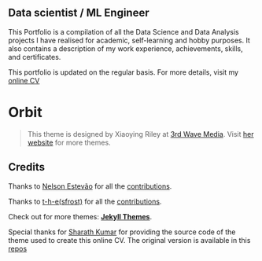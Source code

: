 ## Data scientist / ML Engineer

This Portfolio is a compilation of all the Data Science and Data Analysis projects I have realised for academic, self-learning and hobby purposes. It also contains a description of my work experience, achievements, skills, and certificates.

This portfolio is updated on the regular basis. For more details, visit my [online CV](https://nalayadata.github.io/my-online-portfolio/)

# Orbit

> This theme is designed by Xiaoying Riley at [3rd Wave Media](http://themes.3rdwavemedia.com/).
> Visit [her website](http://themes.3rdwavemedia.com/) for more themes.

## Credits

Thanks to [Nelson Estevão](https://github.com/nelsonmestevao) for all the [contributions](https://github.com/sharu725/online-cv/commits?author=nelsonmestevao).

Thanks to [t-h-e(sfrost)](https://github.com/t-h-e) for all the [contributions](https://github.com/sharu725/online-cv/commits?author=t-h-e).

Check out for more themes: [**Jekyll Themes**](http://jekyll-themes.com).

Special thanks for [Sharath Kumar](https://github.com/sharu725) for providing the source code of the theme used to create this online CV. The original version is available in this [repos](https://github.com/sharu725/online-cv) 



